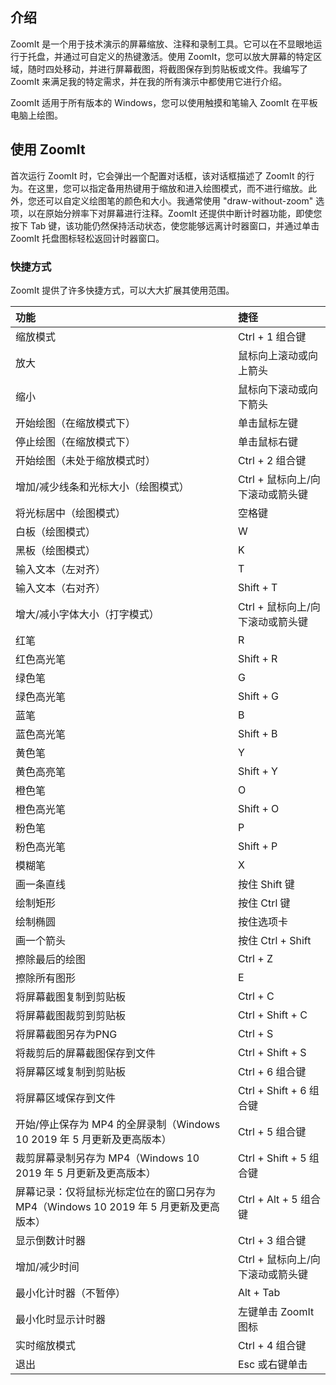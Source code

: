 ## 介绍

ZoomIt 是一个用于技术演示的屏幕缩放、注释和录制工具。它可以在不显眼地运行于托盘，并通过可自定义的热键激活。使用 ZoomIt，您可以放大屏幕的特定区域，随时四处移动，并进行屏幕截图，将截图保存到剪贴板或文件。我编写了 ZoomIt 来满足我的特定需求，并在我的所有演示中都使用它进行介绍。

ZoomIt 适用于所有版本的 Windows，您可以使用触摸和笔输入 ZoomIt 在平板电脑上绘图。



## 使用 ZoomIt

首次运行 ZoomIt 时，它会弹出一个配置对话框，该对话框描述了 ZoomIt 的行为。在这里，您可以指定备用热键用于缩放和进入绘图模式，而不进行缩放。此外，您还可以自定义绘图笔的颜色和大小。我通常使用 "draw-without-zoom" 选项，以在原始分辨率下对屏幕进行注释。ZoomIt 还提供中断计时器功能，即使您按下 Tab 键，该功能仍然保持活动状态，使您能够远离计时器窗口，并通过单击 ZoomIt 托盘图标轻松返回计时器窗口。

### 快捷方式

ZoomIt 提供了许多快捷方式，可以大大扩展其使用范围。

| 功能                                                         | 捷径                             |
| :----------------------------------------------------------- | :------------------------------- |
| 缩放模式                                                     | Ctrl + 1 组合键                  |
| 放大                                                         | 鼠标向上滚动或向上箭头           |
| 缩小                                                         | 鼠标向下滚动或向下箭头           |
| 开始绘图（在缩放模式下）                                     | 单击鼠标左键                     |
| 停止绘图（在缩放模式下）                                     | 单击鼠标右键                     |
| 开始绘图（未处于缩放模式时）                                 | Ctrl + 2 组合键                  |
| 增加/减少线条和光标大小（绘图模式）                          | Ctrl + 鼠标向上/向下滚动或箭头键 |
| 将光标居中（绘图模式）                                       | 空格键                           |
| 白板（绘图模式）                                             | W                                |
| 黑板（绘图模式）                                             | K                                |
| 输入文本（左对齐）                                           | T                                |
| 输入文本（右对齐）                                           | Shift + T                        |
| 增大/减小字体大小（打字模式）                                | Ctrl + 鼠标向上/向下滚动或箭头键 |
| 红笔                                                         | R                                |
| 红色高光笔                                                   | Shift + R                        |
| 绿色笔                                                       | G                                |
| 绿色高光笔                                                   | Shift + G                        |
| 蓝笔                                                         | B                                |
| 蓝色高光笔                                                   | Shift + B                        |
| 黄色笔                                                       | Y                                |
| 黄色高亮笔                                                   | Shift + Y                        |
| 橙色笔                                                       | O                                |
| 橙色高光笔                                                   | Shift + O                        |
| 粉色笔                                                       | P                                |
| 粉色高光笔                                                   | Shift + P                        |
| 模糊笔                                                       | X                                |
| 画一条直线                                                   | 按住 Shift 键                    |
| 绘制矩形                                                     | 按住 Ctrl 键                     |
| 绘制椭圆                                                     | 按住选项卡                       |
| 画一个箭头                                                   | 按住 Ctrl + Shift                |
| 擦除最后的绘图                                               | Ctrl + Z                         |
| 擦除所有图形                                                 | E                                |
| 将屏幕截图复制到剪贴板                                       | Ctrl + C                         |
| 将屏幕截图裁剪到剪贴板                                       | Ctrl + Shift + C                 |
| 将屏幕截图另存为PNG                                          | Ctrl + S                         |
| 将裁剪后的屏幕截图保存到文件                                 | Ctrl + Shift + S                 |
| 将屏幕区域复制到剪贴板                                       | Ctrl + 6 组合键                  |
| 将屏幕区域保存到文件                                         | Ctrl + Shift + 6 组合键          |
| 开始/停止保存为 MP4 的全屏录制（Windows 10 2019 年 5 月更新及更高版本） | Ctrl + 5 组合键                  |
| 裁剪屏幕录制另存为 MP4（Windows 10 2019 年 5 月更新及更高版本） | Ctrl + Shift + 5 组合键          |
| 屏幕记录：仅将鼠标光标定位在的窗口另存为 MP4（Windows 10 2019 年 5 月更新及更高版本） | Ctrl + Alt + 5 组合键            |
| 显示倒数计时器                                               | Ctrl + 3 组合键                  |
| 增加/减少时间                                                | Ctrl + 鼠标向上/向下滚动或箭头键 |
| 最小化计时器（不暂停）                                       | Alt + Tab                        |
| 最小化时显示计时器                                           | 左键单击 ZoomIt 图标             |
| 实时缩放模式                                                 | Ctrl + 4 组合键                  |
| 退出                                                         | Esc 或右键单击                   |